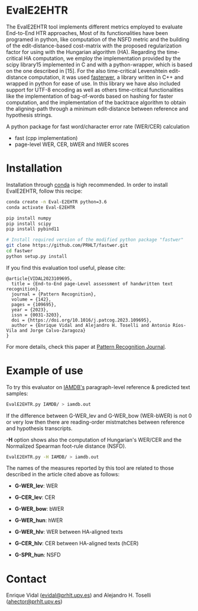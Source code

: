 EvalE2EHTR
====

The EvalE2EHTR tool implements different metrics employed to evaluate End-to-End HTR approaches, Most of its functionalities have been programed in python, like computation of the NSFD metric and the building of the edit-distance-based cost-matrix with the proposed regularization factor for using with the Hungarian algorithm (HA). Regarding the time-critical HA computation, we employ the implementation provided by the scipy library15 implemented in C and with a python-wrapper, which is based on the one described in [15]. For the also time-critical Levenshtein edit-distance computation, it was used [fasterwer](https://github.com/kahne/fastwer), a library written in C++ and wrapped in python for ease of use. In this library we have also included support for UTF-8 encoding as well as others time-critical functionalities like the implementation of bag-of-words based on hashing for faster computation, and the implementation of the backtrace algorithm to obtain the aligning-path through a minimum edit-distance between reference and hypothesis strings.

A python package for fast word/character error rate (WER/CER) calculation
* fast (cpp implementation)
* page-level WER, CER, bWER and hWER scores


# Installation
Installation through [conda](https://anaconda.org) is high recommended. In order to install EvalE2EHTR, follow this recipe:
```bash
conda create -n Eval-E2EHTR python=3.6
conda activate Eval-E2EHTR

pip install numpy
pip install scipy
pip install pybind11

# Install required version of the modified python package "fastwer"
git clone https://github.com/PRHLT/fastwer.git
cd fastwer
python setup.py install
```

If you find this evaluation tool useful, please cite:
```
@article{VIDAL2023109695,
  title = {End-to-End page-Level assessment of handwritten text recognition},
  journal = {Pattern Recognition},
  volume = {142},
  pages = {109695},
  year = {2023},
  issn = {0031-3203},
  doi = {https://doi.org/10.1016/j.patcog.2023.109695},
  author = {Enrique Vidal and Alejandro H. Toselli and Antonio Ríos-Vila and Jorge Calvo-Zaragoza}
}
```
For more details, check this paper at [Pattern Recognition Journal](https://www.sciencedirect.com/science/article/pii/S003132032300393X).


# Example of use
To try this evaluator on [IAMDB's](https://fki.tic.heia-fr.ch/databases/iam-handwriting-database) paragraph-level reference & predicted text samples:
```bash
EvalE2EHTR.py IAMDB/ > iamdb.out
```
If the difference between G-WER\_lev and G-WER\_bow (WER-bWER) is not 0 or very low then there are reading-order mistmatches between reference and hypothesis transcripts.

**-H** option shows also the computation of Hungarian's WER/CER and the Normalized Spearman foot-rule distance (NSFD).
```bash
EvalE2EHTR.py -H IAMDB/ > iamdb.out
```

The names of the measures reported by this tool are related to those described in the article cited above as follows:
- **G-WER_lev**:  WER
- **G-CER_lev**:  CER 

- **G-WER_bow**: bWER

- **G-WER_hun**: hWER
- **G-WER_hlv**: WER between HA-aligned texts
- **G-CER_hlv**: CER between HA-aligned texts (hCER)

- **G-SPR_hun**: NSFD


# Contact
Enrique Vidal (evidal@prhlt.upv.es) and Alejandro H. Toselli (ahector@prhlt.upv.es)
